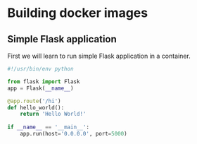 # Building docker images

## Simple Flask application
First we will learn to run simple Flask application in a container.
```py
#!/usr/bin/env python

from flask import Flask
app = Flask(__name__)

@app.route('/hi')
def hello_world():
    return 'Hello World!'
    
if __name__ == '__main__':
    app.run(host='0.0.0.0', port=5000)
```

